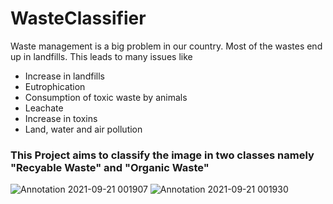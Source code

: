 # WasteClassifier

Waste management is a big problem in our country. Most of the wastes end up in landfills. This leads to many issues like

- Increase in landfills
- Eutrophication
- Consumption of toxic waste by animals
- Leachate
- Increase in toxins
- Land, water and air pollution

### This Project aims to classify the image in two classes namely "Recyable Waste" and "Organic Waste"

![Annotation 2021-09-21 001907](https://user-images.githubusercontent.com/67574348/134057829-14bcd71e-1fd7-42f4-bdb6-50117b194bf6.png)
![Annotation 2021-09-21 001930](https://user-images.githubusercontent.com/67574348/134057840-a7d2091d-464e-4d5d-ab36-da6d57580ef7.png)
